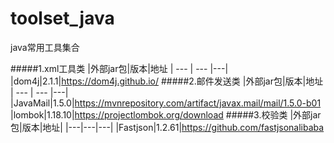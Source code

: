 # toolset_java
java常用工具集合

#####1.xml工具类
|外部jar包|版本|地址
| --- | --- |---|
|dom4j|2.1.1|https://dom4j.github.io/
#####2.邮件发送类
|外部jar包|版本|地址
| --- | --- |---|
|JavaMail|1.5.0|https://mvnrepository.com/artifact/javax.mail/mail/1.5.0-b01
|lombok|1.18.10|https://projectlombok.org/download
#####3.校验类
|外部jar包|版本|地址|
|---|---|---|
|Fastjson|1.2.61|https://github.com/fastjsonalibaba